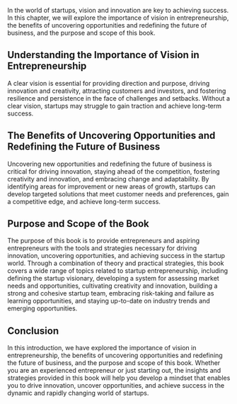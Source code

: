 
In the world of startups, vision and innovation are key to achieving success. In this chapter, we will explore the importance of vision in entrepreneurship, the benefits of uncovering opportunities and redefining the future of business, and the purpose and scope of this book.

Understanding the Importance of Vision in Entrepreneurship
----------------------------------------------------------

A clear vision is essential for providing direction and purpose, driving innovation and creativity, attracting customers and investors, and fostering resilience and persistence in the face of challenges and setbacks. Without a clear vision, startups may struggle to gain traction and achieve long-term success.

The Benefits of Uncovering Opportunities and Redefining the Future of Business
------------------------------------------------------------------------------

Uncovering new opportunities and redefining the future of business is critical for driving innovation, staying ahead of the competition, fostering creativity and innovation, and embracing change and adaptability. By identifying areas for improvement or new areas of growth, startups can develop targeted solutions that meet customer needs and preferences, gain a competitive edge, and achieve long-term success.

Purpose and Scope of the Book
-----------------------------

The purpose of this book is to provide entrepreneurs and aspiring entrepreneurs with the tools and strategies necessary for driving innovation, uncovering opportunities, and achieving success in the startup world. Through a combination of theory and practical strategies, this book covers a wide range of topics related to startup entrepreneurship, including defining the startup visionary, developing a system for assessing market needs and opportunities, cultivating creativity and innovation, building a strong and cohesive startup team, embracing risk-taking and failure as learning opportunities, and staying up-to-date on industry trends and emerging opportunities.

Conclusion
----------

In this introduction, we have explored the importance of vision in entrepreneurship, the benefits of uncovering opportunities and redefining the future of business, and the purpose and scope of this book. Whether you are an experienced entrepreneur or just starting out, the insights and strategies provided in this book will help you develop a mindset that enables you to drive innovation, uncover opportunities, and achieve success in the dynamic and rapidly changing world of startups.
